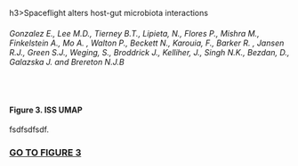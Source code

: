 h3>Spaceflight alters host-gut microbiota interactions</h3>
<h6>Gonzalez E., Lee M.D., Tierney B.T., Lipieta, N., Flores P., Mishra M., Finkelstein A., Mo A. , Walton P., Beckett N., Karouia, F., Barker R. , Jansen R.J., Green S.J., Weging, S., Broddrick J., Kelliher, J., Singh N.K., Bezdan, D., Galazska J. and Brereton N.J.B</h6>
<br>
<h4>Figure 3. ISS UMAP</h4>
fsdfsdfsdf.
<h3><a target="_blank" href="http://htmlpreview.github.io/?https://github.com/gonzalezem/Spaceflight_host_microbiome_interactions/blob/master/ISS_interactive_scatter.html">GO TO FIGURE 3</a></h3>
<br>
